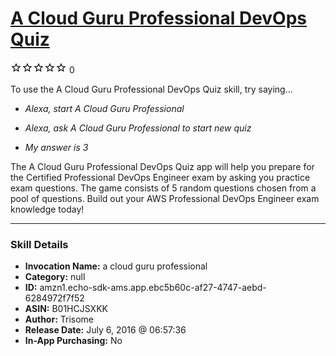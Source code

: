 # [A Cloud Guru Professional DevOps Quiz](http://alexa.amazon.com/#skills/amzn1.echo-sdk-ams.app.ebc5b60c-af27-4747-aebd-6284972f7f52)
![0 stars](../../images/ic_star_border_black_18dp_1x.png)![0 stars](../../images/ic_star_border_black_18dp_1x.png)![0 stars](../../images/ic_star_border_black_18dp_1x.png)![0 stars](../../images/ic_star_border_black_18dp_1x.png)![0 stars](../../images/ic_star_border_black_18dp_1x.png) 0

To use the A Cloud Guru Professional DevOps Quiz skill, try saying...

* *Alexa, start A Cloud Guru Professional*

* *Alexa, ask A Cloud Guru Professional to start new quiz*

* *My answer is 3*

The A Cloud Guru Professional DevOps Quiz app will help you prepare for the Certified Professional DevOps Engineer exam by asking you practice exam questions. The game consists of 5 random questions chosen from a pool of questions. Build out your AWS Professional DevOps Engineer exam knowledge today!

***

### Skill Details

* **Invocation Name:** a cloud guru professional
* **Category:** null
* **ID:** amzn1.echo-sdk-ams.app.ebc5b60c-af27-4747-aebd-6284972f7f52
* **ASIN:** B01HCJSXKK
* **Author:** Trisome
* **Release Date:** July 6, 2016 @ 06:57:36
* **In-App Purchasing:** No
